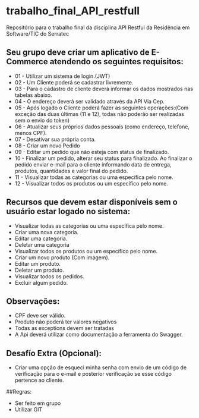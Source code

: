 # trabalho_final_API_restfull
Repositório para o trabalho final da disciplina API Restful da Residência em Software/TIC  do Serratec

## Seu grupo deve criar um aplicativo de E-Commerce atendendo os seguintes requisitos:

- 01 - Utilizar um sistema de login.(JWT)
- 02 - Um Cliente poderá se cadastrar livremente.
- 03 - Para o cadastro de cliente deverá informar os dados mostrados nas tabelas abaixo. 
- 04 - O endereço deverá ser validado através da API Via Cep.
- 05 - Após logado o Cliente poderá fazer as seguintes operações:(Com exceção das duas últimas (11 e 12), todas não poderão ser realizadas sem o envio do token)
- 06 - Atualizar seus próprios dados pessoais (como endereço, telefone, menos CPF).
- 07 - Desativar sua própria conta.
- 08 - Criar um novo Pedido  
- 09 - Editar um pedido  que não esteja com status de finalizado.
- 10 - Finalizar um pedido, alterar seu status para finalizado. Ao finalizar o pedido enviar e-mail para o cliente informando data de entrega, produtos, quantidades e valor final do pedido.
- 11 - Visualizar todas as categorias ou uma específica pelo nome.
- 12 - Visualizar todos os produtos ou um específico pelo nome.

## Recursos que devem estar disponíveis sem o usuário estar logado no sistema:

- Visualizar todas as categorias ou uma específica pelo nome.
- Criar uma nova categoria.
- Editar uma categoria.
- Deletar uma categoria
- Visualizar todos os produtos ou um específico pelo nome.
- Criar um novo produto (Com imagem).
- Editar um produto.
- Deletar um produto.
- Visualizar todos os pedidos.
- Excluir algum pedido.

## Observações:

- CPF deve ser válido.
- Produto não poderá ter valores negativos
- Todas as exceptions devem ser tratadas
- A Api deverá utilizar como documentação a ferramenta do Swagger.

## Desafío Extra (Opcional):
 
- Criar uma opção de esqueci minha senha com envio de um código de verificação para o e-mail e posterior verificação se esse código pertence ao cliente.

##Regras: 

- Ser feito em grupo
- Utilizar GIT
